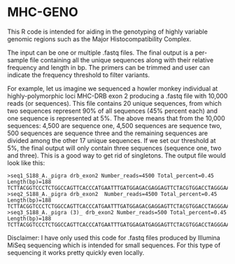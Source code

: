 # MHC-GENO
This R code is intended for aiding in the genotyping of highly variable genomic regions such as the Major Histocompatibility Complex.

The input can be one or multiple .fastq files. 
The final output is a per-sample file containing all the unique sequences along with their relative frequency and length in bp. 
The primers can be trimmed and user can indicate the frequency threshold to filter variants.

For example, let us imagine we sequenced a howler monkey individual at highly-polymorphic loci MHC-DRB exon 2 producing a .fastq file with 10,000 reads (or sequences).
This file contains 20 unique sequences, from which two sequences represent 90% of all sequences (45% percent each) and one sequence is represented at 5%. 
The above means that from the 10,000 sequences: 4,500 are sequence one, 4,500 sequences are sequence two, 500 sequences are sequence three and the remaining sequences are divided among the other 17 unique sequences.
If we set our threshold at 5%, the final output will only contain three sequences (sequence one, two and three). 
This is a good way to get rid of singletons. The output file would look like this:
```
>seq1_S188_A._pigra drb_exon2 Number_reads=4500 Total_percent=0.45 Length(bp)=188
TCTTACGGTCCCTCTGGCCAGTTCACCCATGAATTTGATGGAGACGAGGAGTTCTACGTGGACCTAGGGAAAAAGGAGACTGTCTGGCGATTGCCTGTGTTCAGCACATTTACAAGTTTTGACCCACAGGGCGCACTGACAAACATCGCTGTGACAAAACACAACTTGGACGTCCTGATTAAACGCTC
>seq2_S188_A._pigra drb_exon2  Number_reads=4500 Total_percent=0.45 Length(bp)=188
TCTTACGGTCCCTCTGGCCAGTTCACCCATGAATTTGATGGAGACGAGGAGTTCTACGTGGACCTAGGGAAAAAGGAGACTGTCTGGCGATTGCCTGTGTTCAGCACATTTACAAGTTTTGACCCGCAGGGCGCACTGACAAACATCGCTGTGACAAAACACAACTTGGACATCCTGATTAAACGCTC
>seq3_S188_A._pigra (3)_ drb_exon2 Number_reads=500 Total_percent=0.45 Length(bp)=188
TCTTACGGTCCCTCTGGCCAGTTCACCCATGAATTTGATGGAGATGAGGAGTTCTACGTGGACCTAGGGAAAAAGGAGACTGTCTGGCGATTGCCTGTGTTCAGCAAATTTACAAGTTTTGACCCGCAGGGCGCACTGACAAACATCGCTGTGGCAAAATACAACTTGGACATCCTGATTACACGCTC
```

Disclaimer: I have only used this code for .fastq files produced by Illumina MiSeq sequencing which is intended for small sequences. 
            For this type of sequencing it works pretty quickly even locally.
